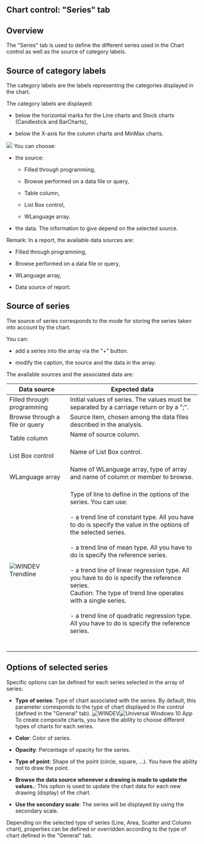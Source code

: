 


## Chart control: "Series" tab
			



<a name="NOTE1"></a>
<a name="NOTE1_1"></a>


## Overview
<a name="overview_ELTTEXTE000227"></a>
The "Series" tab is used to define the different series used in the Chart control as well as the source of category labels. 



<a name="NOTE2"></a>
<a name="NOTE2_1"></a>


## Source of category labels
<a name="source_category_labels_ELTTEXTE000251"></a>
The category labels are the labels representing the categories displayed in the chart. 

The category labels are displayed:

- below the horizontal marks for the Line charts and Stock charts (Candlestick and BarCharts),

- below the X-axis for the column charts and MinMax charts.


![](https://doc.pcsoft.fr/en-US/images/image.awp?langid=3&name=EtiquetteCat.gif)
You can choose: 

- the source: 

	- Filled through programming,

	- Browse performed on a data file or query, 

	- Table column, 
			

	- List Box control, 
			

	- WLanguage array. 
			




- the data. The information to give depend on the selected source. 




Remark: In a report, the available data sources are: 

- Filled through programming,

- Browse performed on a data file or query,

- WLanguage array,

- Data source of report. 




<a name="NOTE3"></a>
<a name="NOTE3_1"></a>


## Source of series
<a name="source_series_ELTTEXTE000275"></a>
The source of series corresponds to the mode for storing the series taken into account by the chart. 

You can: 

- add a series into the array via the "+" button. 

- modify the caption, the source and the data in the array. 




The available sources and the associated data are: 

| Data source | Expected data |
| --- | --- |
| Filled through programming | Initial values of series. The values must be separated by a carriage return or by a ";". |
| Browse through a file or query | Source item, chosen among the data files described in the analysis. |
| Table column | Name of source column. <br><br> |
| List Box control | Name of List Box control. <br><br> |
| WLanguage array | Name of WLanguage array, type of array and name of column or member to browse. <br><br> |
| ![WINDEV](https://doc.pcsoft.fr/ext/images/us/WD.png) Trendline | Type of line to define in the options of the series. You can use: <br><br>- a trend line of constant type. All you have to do is specify the value in the options of the selected series. <br><br>- a trend line of mean type. All you have to do is specify the reference series. <br><br>- a trend line of linear regression type. All you have to do is specify the reference series. <br>	Caution: The type of trend line operates with a single series. <br><br>- a trend line of quadratic regression type. All you have to do is specify the reference series. <br><br><br> |



<a name="NOTE4"></a>
<a name="NOTE4_1"></a>


## Options of selected series
<a name="options_selected_series_ELTTEXTE000299"></a>
Specific options can be defined for each series selected in the array of series: 

- **Type of series**: Type of chart associated with the series. By default, this parameter corresponds to the type of chart displayed in the control (defined in the "General" tab). 
	![WINDEV](https://doc.pcsoft.fr/ext/images/us/WD.png)![Universal Windows 10 App](https://doc.pcsoft.fr/ext/images/us/UNIVERSALAPP.png) To create composite charts, you have the ability to choose different types of charts for each series.

- **Color**: Color of series. 

- **Opacity**: Percentage of opacity for the series. 

- **Type of point**: Shape of the point (circle, square, ...). You have the ability not to draw the point. 

- **Browse the data source whenever a drawing is made to update the values.**: This option is used to update the chart data for each new drawing (display) of the chart. 

- **Use the secondary scale**: The series will be displayed by using the secondary scale. 




Depending on the selected type of series (Line, Area, Scatter and Column chart), properties can be defined or overridden according to the type of chart defined in the "General" tab.


